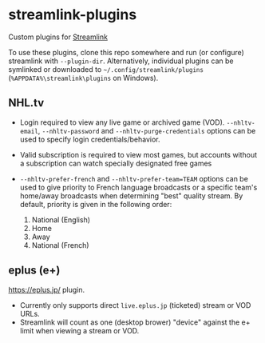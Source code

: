 # streamlink-plugins

Custom plugins for [Streamlink](https://github.com/streamlink/streamlink)

To use these plugins, clone this repo somewhere and run (or configure) streamlink with `--plugin-dir`.
Alternatively, individual plugins can be symlinked or downloaded to `~/.config/streamlink/plugins`
(`%APPDATA%\streamlink\plugins` on Windows).

## NHL.tv

- Login required to view any live game or archived game (VOD).
  `--nhltv-email`, `--nhltv-password` and `--nhltv-purge-credentials` options can be used to specify login credentials/behavior.
- Valid subscription is required to view most games, but accounts without a subscription can watch specially designated free games
- `--nhltv-prefer-french` and `--nhltv-prefer-team=TEAM` options can be used to give priority to French language broadcasts or a specific team's home/away broadcasts when determining "best" quality stream.
  By default, priority is given in the following order:

    1. National (English)
    2. Home
    3. Away
    4. National (French)

## eplus (e+)

https://eplus.jp/ plugin.

- Currently only supports direct `live.eplus.jp` (ticketed) stream or VOD URLs.
- Streamlink will count as one (desktop brower) "device" against the e+ limit
  when viewing a stream or VOD.
